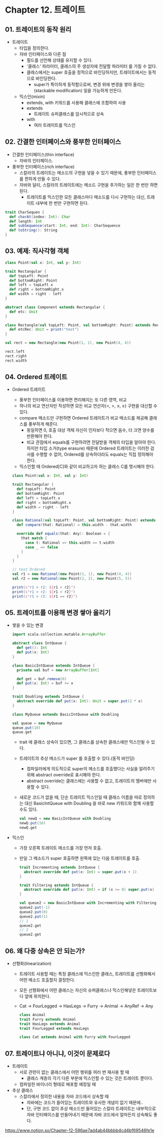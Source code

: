 # Chapter 12. 트레이트


## 01. 트레이트의 동작 원리


- 트레이트
    - 타입을 정의한다.
    - 자바 인터페이스와 다른 점
        - 필드를 선언해 상태를 유지할 수 있다.
        - '클래스' 파라미터, 클래스의 주 생성자에 전달할 파라미터 를 가질 수 없다.
        - 클래스에서는 super 호출을 정적으로 바인딩하지만, 트레이트에서는 동적으로 바인딩한다.
            - super가 특이하게 동작함으로써, 변경 위에 변경을 쌓아 올리는(stackable modification) 일을 가능하게 만든다.
    - 믹스인(mixin)
        - extends, with 키워드를 사용해 클래스에 조합하여 사용
        - extends
            - 트레이트 슈퍼클래스를 암시적으로 상속
        - with
            - 여러 트레이트를 믹스인

## 02. 간결한 인터페이스와 풍부한 인터페이스


- 간결한 인터페이스(thin interface)
    - 자바의 인터페이스.
- 풍부한 인터페이스(rich interface)
    - 스칼라의 트레이트는 메소드의 구현을 넣을 수 있기 때문에, 풍부한 인터페이스를 편하게 만들 수 있다.
    - 자바와 달리, 스칼라의 트레이트에는 메소드 구현을 추가하는 일은 한 번만 하면 된다.
        - 트레이트를 믹스인한 모든 클래스마다 메소드를 다시 구현하는 대신, 트레이트 내부에 한 번만 구현하면 된다.

```scala
trait CharSequen {
  def charAt(index: Int): Char
  def length: Int
  def subSequence(start: Int, end: Int): CharSequence
  def toString(): String
}
```

## 03. 예제: 직사각형 객체


```scala
class Point(val x: Int, val y: Int)

trait Rectangular {
  def topLeft: Point
  def bottomRight: Point
  def left = topLeft.x
  def right = bottomRight.x
  def width = right - left
}

abstract class Component extends Rectangular {
  def etc: Unit
}

class Rectangle(val topLeft: Point, val bottomRight: Point) extends Rectangular {
  def etcRec: Unit = print("test")
}

val rect = new Rectangle(new Point(1, 1), new Point(4, 4))

rect.left
rect.right
rect.width
```

## 04. Ordered 트레이트


- Ordered 트레이트
    - 풍부한 인터페이스를 이용하면 편리해지는 또 다른 영역, 비교
    - 하나의 비교 연산자만 작성하면 모든 비교 연산자(<, >, ≤, ≥) 구현을 대신할 수 있다.
    - compare 메소드만 구현하면 Ordered 트레이트가 비교 메소드를 제공해 클래스를 풍부하게 해준다.
        - 동일하면 0, 호출 대상 객체 자신이 인자보다 작으면 음수, 더 크면 양수를 반환해야 한다.
        - 비교 관점에서 equals를 구현하려면 전달받을 객체의 타입을 알아야 한다. 하지만 타입 소거(type erasure) 때문에 Ordered 트레이트는 이러한 검사를 수행할 수 없어, Ordered를 상속하더라도 equals는 직접 정의해야 한다.
    - 믹스인할 때 Ordered[C]와 같이 비교하고자 하는 클래스 C를 명시해야 한다.

    ```scala
    class Point(val x: Int, val y: Int)

    trait Rectangular {
      def topLeft: Point
      def bottomRight: Point
      def left = topLeft.x
      def right = bottomRight.x
      def width = right - left
    }

    class Rational(val topLeft: Point, val bottomRight: Point) extends Ordered[Rational] with Rectangular {
      def compare(that: Rational) = this.width - that.width

      override def equals(that: Any): Boolean = {
        that match {
          case t: Rational => this.width == t.width
          case _ => false
        }
      }
    }

    // test Ordered
    val r1 = new Rational(new Point(1, 1), new Point(4, 4))
    val r2 = new Rational(new Point(2, 2), new Point(5, 5))

    print(s"r1 > r2: ${r1 > r2}")
    print(s"r1 > r2: ${r1 < r2}")
    print(s"r1 > r2: ${r1 == r2}")
    ```

## 05. 트레이트를 이용해 변경 쌓아 올리기


- 쌓을 수 있는 변경

    ```scala
    import scala.collection.mutable.ArrayBuffer

    abstract class IntQueue {
      def get(): Int
      def put(x: Int)
    }

    class BasicIntQueue extends IntQueue {
      private val buf = new ArrayBuffer[Int]

      def get = buf.remove(0)
      def put(x: Int) = buf += x
    }

    trait Doubling extends IntQueue {
      abstract override def put(x: Int): Unit = super.put(2 * x)
    }

    class MyQueue extends BasicIntQueue with Doubling

    val queue = new MyQueue
    queue.put(10)
    queue.get
    ```

    - trait 에 클래스 상속이 있으면, 그 클래스를 상속한 클래스에만 믹스인될 수 있다.
    - 트레이트의 추상 메소드가 super 를 호출할 수 있다.(동적 바인딩)
        - 컴파일러에게 의도적으로 super의 메소드를 호출했다는 사실을 알려주기 위해 abstract override로 표시해야 한다.
        - abstract override는 클래스에는 사용할 수 없고, 트레이트의 멤버에만 사용할 수 있다.
    - 새로운 코드가 없을 때, 단순 트레이트 믹스인일 때 클래스 이름을 따로 정의하는 대신 BasicIntQueue with Doubling 을 바로 new 키워드와 함께 사용할 수도 있다.

        ```scala
        val newQ = new BasicIntQueue with Doubling
        newQ.put(10)
        newQ.get
        ```

- 믹스인
    - 가장 오른쪽 트레이트 메소드를 가장 먼저 호출.
    - 만일 그 메소드가 super 호출하면 왼쪽에 있는 다음 트레이트를 호출.

        ```scala
        trait Incrementing extends IntQueue {
          abstract override def put(x: Int) = super.put(x + 1)
        }

        trait Filtering extends IntQueue {
          abstract override def put(x: Int) = if (x >= 0) super.put(x)
        }

        val queue2 = new BasicIntQueue with Incrementing with Filtering
        queue2.put(-1)
        queue2.put(0)
        queue2.put(1)
        // 1
        queue2.get
        // 2
        queue2.get
        ```

## 06. 왜 다중 상속은 안 되는가?


- 선형화(linearization)
    - 트레이트 사용할 때는 특정 클래스에 믹스인한 클래스, 트레이트를 선형화해서 어떤 메소드 호출할지 결정한다.
    - 모든 선형화에서 어떤 클래스는 자신의 슈퍼클래스나 믹스인해넣은 트레이트보다 앞에 위치한다.
    - Cat → FourLegged → HasLegs → Furry → Animal → AnyRef → Any

        ```scala
        class Animal
        trait Furry extends Animal
        trait HasLegs extends Animal
        trait FourLegged extends HasLegs

        class Cat extends Animal with Furry with FourLegged
        ```

## 07. 트레이트냐 아니냐, 이것이 문제로다


- 트레이트
    - 서로 관련이 없는 클래스에서 어떤 행위를 여러 번 재사용 할 때
        - 클래스 계층의 각기 다른 부분에 믹스인할 수 있는 것은 트레이트 뿐이다.
    - 컴파일한 바이너리 형태로 배포할 예정일 때
- 추상 클래스
    - 스칼라에서 정의한 내용을 자바 코드에서 상속할 때
        - 자바에는 코드가 들어있는 트레이트와 유사한 개념이 없기 때문에..
        - 단, 구현 코드 없이 추상 메소드만 들어있는 스칼라 트레이트는 내부적으로  자바 인터페이스를 만들어내기 때문에 자바 코드에서 얼마든지 상속해도 좋다.
    
https://www.notion.so/Chapter-12-596ae7ad4ab44bbbb4cd4bf69546fe1e
